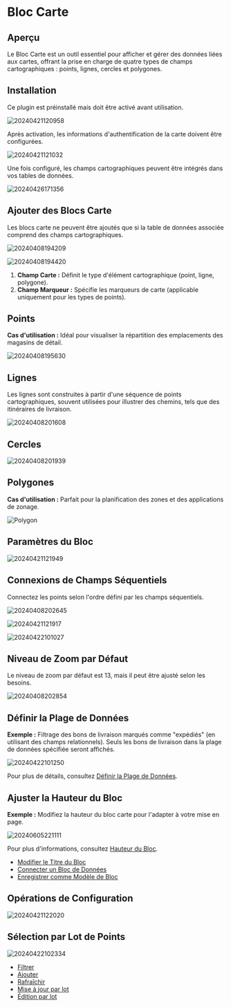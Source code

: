 # Bloc Carte

<PluginInfo name="block-map"></PluginInfo>

## Aperçu

Le Bloc Carte est un outil essentiel pour afficher et gérer des données liées aux cartes, offrant la prise en charge de quatre types de champs cartographiques : points, lignes, cercles et polygones.

## Installation

Ce plugin est préinstallé mais doit être activé avant utilisation.

![20240421120958](https://static-docs.nocobase.com/20240421120958.png)

Après activation, les informations d'authentification de la carte doivent être configurées.

![20240421121032](https://static-docs.nocobase.com/20240421121032.png)

Une fois configuré, les champs cartographiques peuvent être intégrés dans vos tables de données.

![20240426171356](https://static-docs.nocobase.com/20240426171356.png)

## Ajouter des Blocs Carte

Les blocs carte ne peuvent être ajoutés que si la table de données associée comprend des champs cartographiques.

![20240408194209](https://static-docs.nocobase.com/20240408194209.png)

![20240408194420](https://static-docs.nocobase.com/20240408194420.png)

1. **Champ Carte :** Définit le type d'élément cartographique (point, ligne, polygone).
2. **Champ Marqueur :** Spécifie les marqueurs de carte (applicable uniquement pour les types de points).

## Points

**Cas d'utilisation :** Idéal pour visualiser la répartition des emplacements des magasins de détail.

![20240408195630](https://static-docs.nocobase.com/20240408195630.png)

## Lignes

Les lignes sont construites à partir d'une séquence de points cartographiques, souvent utilisées pour illustrer des chemins, tels que des itinéraires de livraison.

![20240408201608](https://static-docs.nocobase.com/20240408201608.png)

## Cercles

![20240408201939](https://static-docs.nocobase.com/20240408201939.png)

## Polygones

**Cas d'utilisation :** Parfait pour la planification des zones et des applications de zonage.

![Polygon](https://static-docs.nocobase.com/20240408200546.png)

## Paramètres du Bloc

![20240421121949](https://static-docs.nocobase.com/20240421121949.png)

## Connexions de Champs Séquentiels

Connectez les points selon l'ordre défini par les champs séquentiels.

![20240408202645](https://static-docs.nocobase.com/20240408202645.png)

![20240421121917](https://static-docs.nocobase.com/20240421121917.png)

![20240422101027](https://static-docs.nocobase.com/20240422101027.png)

## Niveau de Zoom par Défaut

Le niveau de zoom par défaut est 13, mais il peut être ajusté selon les besoins.

![20240408202854](https://static-docs.nocobase.com/20240408202854.png)

## Définir la Plage de Données

**Exemple :** Filtrage des bons de livraison marqués comme "expédiés" (en utilisant des champs relationnels). Seuls les bons de livraison dans la plage de données spécifiée seront affichés.

![20240422101250](https://static-docs.nocobase.com/20240422101250.png)

Pour plus de détails, consultez [Définir la Plage de Données](/handbook/ui/blocks/block-settings/data-scope).

## Ajuster la Hauteur du Bloc

**Exemple :** Modifiez la hauteur du bloc carte pour l'adapter à votre mise en page.

![20240605221111](https://static-docs.nocobase.com/20240605221111.gif)

Pour plus d'informations, consultez [Hauteur du Bloc](/handbook/ui/blocks/block-settings/block-height).

- [Modifier le Titre du Bloc](/handbook/ui/blocks/block-settings/block-title)
- [Connecter un Bloc de Données](/handbook/ui/blocks/block-settings/connect-block)
- [Enregistrer comme Modèle de Bloc](/handbook/ui/blocks/block-settings/block-template)

## Opérations de Configuration

![20240421122020](https://static-docs.nocobase.com/20240421122020.png)

## Sélection par Lot de Points

![20240422102334](https://static-docs.nocobase.com/20240422102334.gif)

- [Filtrer](/handbook/ui/actions/types/filter)
- [Ajouter](/handbook/ui/actions/types/add-new)
- [Rafraîchir](/handbook/ui/actions/types/refresh)
- [Mise à jour par lot](/handbook/action-bulk-update)
- [Édition par lot](/handbook/action-bulk-edit)
